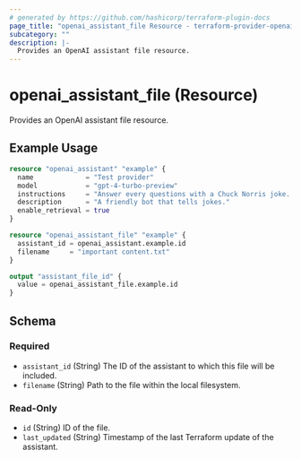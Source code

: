 ```yaml
---
# generated by https://github.com/hashicorp/terraform-plugin-docs
page_title: "openai_assistant_file Resource - terraform-provider-openai"
subcategory: ""
description: |-
  Provides an OpenAI assistant file resource.
---
```


# openai_assistant_file (Resource)

Provides an OpenAI assistant file resource.

## Example Usage

```terraform
resource "openai_assistant" "example" {
  name             = "Test provider"
  model            = "gpt-4-turbo-preview"
  instructions     = "Answer every questions with a Chuck Norris joke. Be super friendly and casual."
  description      = "A friendly bot that tells jokes."
  enable_retrieval = true
}

resource "openai_assistant_file" "example" {
  assistant_id = openai_assistant.example.id
  filename     = "important content.txt"
}

output "assistant_file_id" {
  value = openai_assistant_file.example.id
}
```

<!-- schema generated by tfplugindocs -->
## Schema

### Required

- `assistant_id` (String) The ID of the assistant to which this file will be included.
- `filename` (String) Path to the file within the local filesystem.

### Read-Only

- `id` (String) ID of the file.
- `last_updated` (String) Timestamp of the last Terraform update of the assistant.
